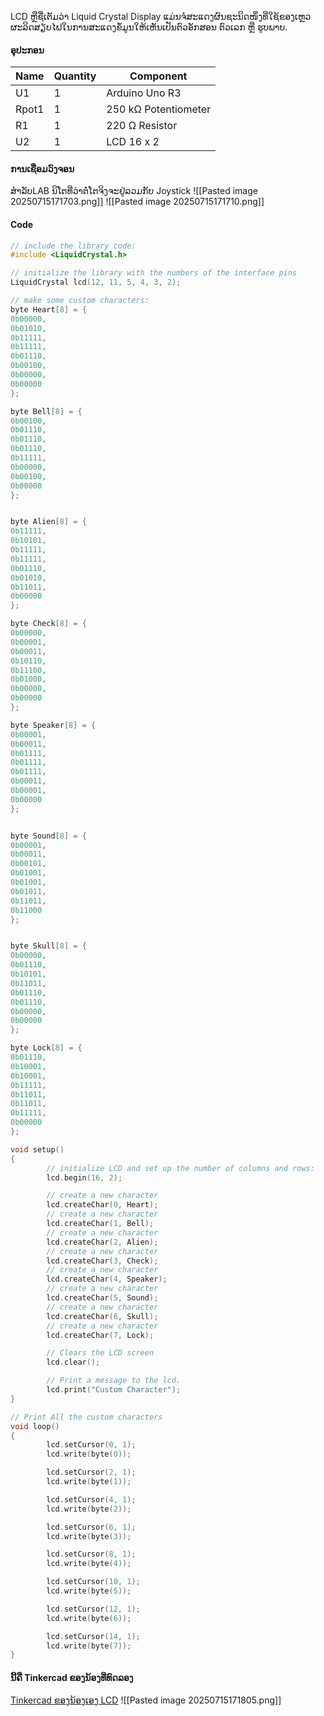 LCD ຫຼືຊື່ເຕັມວ່າ Liquid Crystal Display ແມ່ນຈໍສະແດງຜົນຊະນິດໜຶ່ງທີ່ໃຊ້ຂອງເຫຼວຜະລິດສຽບໄຟໃນການສະແດງຂໍ້ມູນໃຫ້ເຫັນເປັນຕົວອັກສອນ ຕົວເລກ ຫຼື ຮູບພາບ.
#### ອຸປະກອນ
| Name  | Quantity | Component            |
| ----- | -------- | -------------------- |
| U1    | 1        | Arduino Uno R3       |
| Rpot1 | 1        | 250 kΩ Potentiometer |
| R1    | 1        | 220 Ω Resistor       |
| U2    | 1        | LCD 16 x 2           |

#### ການເຊື່ອມວົງຈອນ
ສຳລັບLAB ນິໂຕທີ່ວ່າຕໍ່ໂຕຈິງຈະຢູ່ລວມກັບ Joystick
![[Pasted image 20250715171703.png]]
![[Pasted image 20250715171710.png]]
#### Code
```c++
// include the library code:
#include <LiquidCrystal.h>

// initialize the library with the numbers of the interface pins
LiquidCrystal lcd(12, 11, 5, 4, 3, 2);

// make some custom characters:
byte Heart[8] = {
0b00000,
0b01010,
0b11111,
0b11111,
0b01110,
0b00100,
0b00000,
0b00000
};

byte Bell[8] = {
0b00100,
0b01110,
0b01110,
0b01110,
0b11111,
0b00000,
0b00100,
0b00000
};


byte Alien[8] = {
0b11111,
0b10101,
0b11111,
0b11111,
0b01110,
0b01010,
0b11011,
0b00000
};

byte Check[8] = {
0b00000,
0b00001,
0b00011,
0b10110,
0b11100,
0b01000,
0b00000,
0b00000
};

byte Speaker[8] = {
0b00001,
0b00011,
0b01111,
0b01111,
0b01111,
0b00011,
0b00001,
0b00000
};


byte Sound[8] = {
0b00001,
0b00011,
0b00101,
0b01001,
0b01001,
0b01011,
0b11011,
0b11000
};


byte Skull[8] = {
0b00000,
0b01110,
0b10101,
0b11011,
0b01110,
0b01110,
0b00000,
0b00000
};

byte Lock[8] = {
0b01110,
0b10001,
0b10001,
0b11111,
0b11011,
0b11011,
0b11111,
0b00000
};

void setup() 
{
        // initialize LCD and set up the number of columns and rows: 
        lcd.begin(16, 2);

        // create a new character
        lcd.createChar(0, Heart);
        // create a new character
        lcd.createChar(1, Bell);
        // create a new character
        lcd.createChar(2, Alien);
        // create a new character
        lcd.createChar(3, Check);
        // create a new character
        lcd.createChar(4, Speaker);
        // create a new character
        lcd.createChar(5, Sound);
        // create a new character
        lcd.createChar(6, Skull);
        // create a new character
        lcd.createChar(7, Lock);

        // Clears the LCD screen
        lcd.clear();

        // Print a message to the lcd.
        lcd.print("Custom Character");
}

// Print All the custom characters
void loop() 
{ 
        lcd.setCursor(0, 1);
        lcd.write(byte(0));

        lcd.setCursor(2, 1);
        lcd.write(byte(1));

        lcd.setCursor(4, 1);
        lcd.write(byte(2));

        lcd.setCursor(6, 1);
        lcd.write(byte(3));

        lcd.setCursor(8, 1);
        lcd.write(byte(4));

        lcd.setCursor(10, 1);
        lcd.write(byte(5));

        lcd.setCursor(12, 1);
        lcd.write(byte(6));

        lcd.setCursor(14, 1);
        lcd.write(byte(7));
}
```


#### ນີ້ຄື Tinkercad ຂອງນ້ອງທີ່ທົດລອງ
[Tinkercad ຂອງນ້ອງເອງ LCD](https://www.tinkercad.com/things/dhOsFFepAbB-copy-of-lcd-display)
![[Pasted image 20250715171805.png]]
